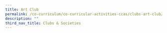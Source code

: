 ```yaml
---
title: Art Club
permalink: /co-curriculum/co-curricular-activities-ccas/clubs-art-club/
description: ""
third_nav_title: Clubs & Societies
---
```

